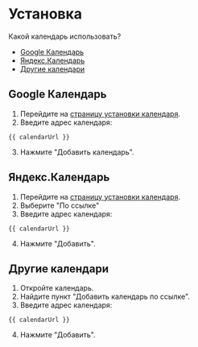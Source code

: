 <script setup>

import { ref } from 'vue';

const location = ref(window.location);
const calendarUrl = ref(`${location.value.origin}/c/timetable.ics`);

</script>

# Установка

Какой календарь использовать?

- [Google Календарь](#google-календарь)
- [Яндекс.Календарь](#yandex-календарь)
- [Другие календари](#другие-календари)

## Google Календарь

1. Перейдите на [страницу установки календаря](https://calendar.google.com/calendar/u/0/r/settings/addbyurl).
2. Введите адрес календаря:

```plaintext-vue
{{ calendarUrl }}
```

3. Нажмите "Добавить календарь".

## Яндекс.Календарь

1. Перейдите на [страницу установки календаря](https://calendar.yandex.ru/import).
2. Выберите "По ссылке"
3. Введите адрес календаря:

```plaintext-vue
{{ calendarUrl }}
```

4. Нажмите "Добавить".

## Другие календари

1. Откройте календарь.
2. Найдите пункт "Добавить календарь по ссылке".
3. Введите адрес календаря:

```plaintext-vue
{{ calendarUrl }}
```

4. Нажмите "Добавить".


